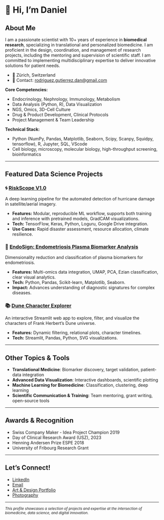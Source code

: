 # 👋 Hi, I’m Daniel

## About Me

I am a passionate scientist with 10+ years of experience in **biomedical research**, specializing in translational and personalized biomedicine. I am proficient in the design, coordination, and management of research projects, including the mentoring and supervision of scientific staff. I am committed to implementing multidisciplinary expertise to deliver innovative solutions for patient needs.

- 📍 Zürich, Switzerland
- 📧 Contact: rodriguez.gutierrez.dan@gmail.com

**Core Competencies:**
- Endocrinology, Nephrology, Immunology, Metabolism  
- Data Analysis (Python, R), Data Visualization  
- NGS, Omics, 3D-Cell Culture  
- Drug & Product Development, Clinical Protocols  
- Project Management & Team Leadership

**Technical Stack:**
- Python (NumPy, Pandas, Matplotlib, Seaborn, Scipy, Scanpy, Squidpy, tensorflow), R, Jupyter, SQL, VScode
- Cell biology, microscopy, molecular biology, high-throughput screening, bioinformatics

---

## Featured Data Science Projects

### 🌀 [RiskScope V1.0](https://github.com/Rodridan/Hurricane_damage-detector)
A deep learning pipeline for the automated detection of hurricane damage in satellite/aerial imagery.  
- **Features:** Modular, reproducible ML workflow, supports both training and inference with pretrained models, GradCAM visualizations.
- **Tech:** TensorFlow, Keras, Python, Loguru, Google Drive integration.
- **Use Cases:** Rapid disaster assessment, resource allocation, climate resilience.

### 🔬 [EndoSign: Endometriosis Plasma Biomarker Analysis](https://github.com/Rodridan/EndoSign)
Dimensionality reduction and classification of plasma biomarkers for endometriosis.
- **Features:** Multi-omics data integration, UMAP, PCA, Ezian classification, clear visual analytics.
- **Tech:** Python, Pandas, Scikit-learn, Matplotlib, Seaborn.
- **Impact:** Advances understanding of diagnostic signatures for complex diseases.

### 📚 [Dune Character Explorer](https://github.com/Rodridan/Dune-Character-Explorer)
An interactive Streamlit web app to explore, filter, and visualize the characters of Frank Herbert’s Dune universe.
- **Features:** Dynamic filtering, relational plots, character timelines.
- **Tech:** Streamlit, Pandas, Python, SVG visualizations.

---

##  Other Topics & Tools

- **Translational Medicine**: Biomarker discovery, target validation, patient-data integration
- **Advanced Data Visualization**: Interactive dashboards, scientific plotting
- **Machine Learning for Biomedicine**: Classification, clustering, deep learning
- **Scientific Communication & Training**: Team mentoring, grant writing, open-source tools

---

## Awards & Recognition

- Swiss Company Maker - Idea Project Champion 2019
- Day of Clinical Research Award (USZ), 2023
- Henning Andersen Prize ESPE 2018
- University of Fribourg Research Grant

---

## Let’s Connect!

- [LinkedIn](https://www.linkedin.com/in/daniel-rodriguez-gutierrez/)  
- [Email](mailto:rodriguez.gutierrez.dan@gmail.com)  
- [Art & Design Portfolio](https://www.deviantart.com/rodrdan)  
- [Photography](https://www.flickr.com/photos/170343385@N05/)

---

<sup>_This profile showcases a selection of projects and expertise at the intersection of biomedicine, data science, and digital innovation._</sup>

